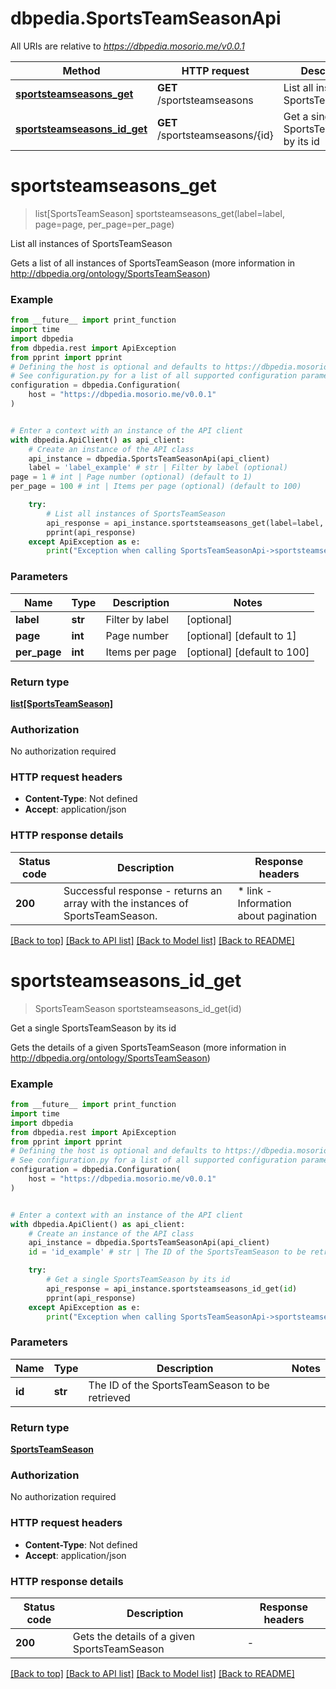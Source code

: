 # dbpedia.SportsTeamSeasonApi

All URIs are relative to *https://dbpedia.mosorio.me/v0.0.1*

Method | HTTP request | Description
------------- | ------------- | -------------
[**sportsteamseasons_get**](SportsTeamSeasonApi.md#sportsteamseasons_get) | **GET** /sportsteamseasons | List all instances of SportsTeamSeason
[**sportsteamseasons_id_get**](SportsTeamSeasonApi.md#sportsteamseasons_id_get) | **GET** /sportsteamseasons/{id} | Get a single SportsTeamSeason by its id


# **sportsteamseasons_get**
> list[SportsTeamSeason] sportsteamseasons_get(label=label, page=page, per_page=per_page)

List all instances of SportsTeamSeason

Gets a list of all instances of SportsTeamSeason (more information in http://dbpedia.org/ontology/SportsTeamSeason)

### Example

```python
from __future__ import print_function
import time
import dbpedia
from dbpedia.rest import ApiException
from pprint import pprint
# Defining the host is optional and defaults to https://dbpedia.mosorio.me/v0.0.1
# See configuration.py for a list of all supported configuration parameters.
configuration = dbpedia.Configuration(
    host = "https://dbpedia.mosorio.me/v0.0.1"
)


# Enter a context with an instance of the API client
with dbpedia.ApiClient() as api_client:
    # Create an instance of the API class
    api_instance = dbpedia.SportsTeamSeasonApi(api_client)
    label = 'label_example' # str | Filter by label (optional)
page = 1 # int | Page number (optional) (default to 1)
per_page = 100 # int | Items per page (optional) (default to 100)

    try:
        # List all instances of SportsTeamSeason
        api_response = api_instance.sportsteamseasons_get(label=label, page=page, per_page=per_page)
        pprint(api_response)
    except ApiException as e:
        print("Exception when calling SportsTeamSeasonApi->sportsteamseasons_get: %s\n" % e)
```

### Parameters

Name | Type | Description  | Notes
------------- | ------------- | ------------- | -------------
 **label** | **str**| Filter by label | [optional] 
 **page** | **int**| Page number | [optional] [default to 1]
 **per_page** | **int**| Items per page | [optional] [default to 100]

### Return type

[**list[SportsTeamSeason]**](SportsTeamSeason.md)

### Authorization

No authorization required

### HTTP request headers

 - **Content-Type**: Not defined
 - **Accept**: application/json

### HTTP response details
| Status code | Description | Response headers |
|-------------|-------------|------------------|
**200** | Successful response - returns an array with the instances of SportsTeamSeason. |  * link - Information about pagination <br>  |

[[Back to top]](#) [[Back to API list]](../README.md#documentation-for-api-endpoints) [[Back to Model list]](../README.md#documentation-for-models) [[Back to README]](../README.md)

# **sportsteamseasons_id_get**
> SportsTeamSeason sportsteamseasons_id_get(id)

Get a single SportsTeamSeason by its id

Gets the details of a given SportsTeamSeason (more information in http://dbpedia.org/ontology/SportsTeamSeason)

### Example

```python
from __future__ import print_function
import time
import dbpedia
from dbpedia.rest import ApiException
from pprint import pprint
# Defining the host is optional and defaults to https://dbpedia.mosorio.me/v0.0.1
# See configuration.py for a list of all supported configuration parameters.
configuration = dbpedia.Configuration(
    host = "https://dbpedia.mosorio.me/v0.0.1"
)


# Enter a context with an instance of the API client
with dbpedia.ApiClient() as api_client:
    # Create an instance of the API class
    api_instance = dbpedia.SportsTeamSeasonApi(api_client)
    id = 'id_example' # str | The ID of the SportsTeamSeason to be retrieved

    try:
        # Get a single SportsTeamSeason by its id
        api_response = api_instance.sportsteamseasons_id_get(id)
        pprint(api_response)
    except ApiException as e:
        print("Exception when calling SportsTeamSeasonApi->sportsteamseasons_id_get: %s\n" % e)
```

### Parameters

Name | Type | Description  | Notes
------------- | ------------- | ------------- | -------------
 **id** | **str**| The ID of the SportsTeamSeason to be retrieved | 

### Return type

[**SportsTeamSeason**](SportsTeamSeason.md)

### Authorization

No authorization required

### HTTP request headers

 - **Content-Type**: Not defined
 - **Accept**: application/json

### HTTP response details
| Status code | Description | Response headers |
|-------------|-------------|------------------|
**200** | Gets the details of a given SportsTeamSeason |  -  |

[[Back to top]](#) [[Back to API list]](../README.md#documentation-for-api-endpoints) [[Back to Model list]](../README.md#documentation-for-models) [[Back to README]](../README.md)

